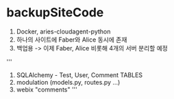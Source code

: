 # backupSiteCode

1. Docker, aries-cloudagent-python
2. 하나의 사이트에 Faber와 Alice 동시에 존재
3. 백업용 -> 이제 Faber, Alice 비롯해 4개의 서버 분리할 예정

'''
1. SQLAlchemy - Test, User, Comment TABLES
2. modulation (models.py, routes.py ...)
3. webix "comments"
'''
